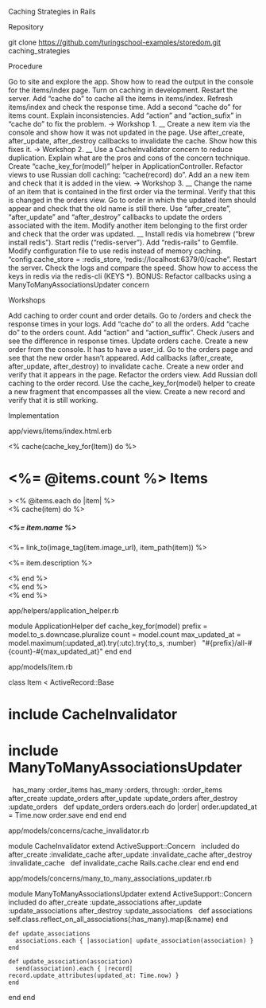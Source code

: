Caching Strategies in Rails

Repository

git clone https://github.com/turingschool-examples/storedom.git caching_strategies

Procedure

Go to site and explore the app. Show how to read the output in the console for the items/index page.
Turn on caching in development.
Restart the server.
Add “cache do” to cache all the items in items/index.
Refresh items/index and check the response time.
Add a second “cache do” for items count.
Explain inconsistencies.
Add “action” and “action_sufix” in “cache do” to fix the problem.
-> Workshop 1.
__
 Create a new item via the console and show how it was not updated in the page.
 Use after_create, after_update, after_destroy callbacks to invalidate the cache. Show how this fixes it.
 -> Workshop 2.
__
 Use a CacheInvalidator concern to reduce duplication.
 Explain what are the pros and cons of the concern technique.
 Create “cache_key_for(model)” helper in ApplicationController.
 Refactor views to use Russian doll caching: “cache(record) do”.
 Add an a new item and check that it is added in the view.
 -> Workshop 3.
__
 Change the name of an item that is contained in the first order via the terminal.
 Verify that this is changed in the orders view.
 Go to order in which the updated item should appear and check that the old name is still there.
 Use “after_create”, “after_update” and “after_destroy” callbacks to update the orders associated with the item.
 Modify another item belonging to the first order and check that the order was updated.
__
 Install redis via homebrew (“brew install redis”).
 Start redis (“redis-server”).
 Add “redis-rails” to Gemfile.
 Modify configuration file to use redis instead of memory caching.  “config.cache_store = :redis_store, ‘redis://localhost:6379/0/cache”.
 Restart the server.
 Check the logs and compare the speed.
 Show how to access the keys in redis via the redis-cli (KEYS *).
 BONUS: Refactor callbacks using a ManyToManyAssociationsUpdater concern

Workshops

Add caching to order count and order details.
Go to /orders and check the response times in your logs.
Add “cache do” to all the orders.
Add “cache do” to the orders count.
Add “action” and “action_suffix”.
Check /users and see the difference in response times.
Update orders cache.
Create a new order from the console. It has to have a user_id.
Go to the orders page and see that the new order hasn’t appeared.
Add callbacks (after_create, after_update, after_destroy) to invalidate cache.
Create a new order and verify that it appears in the page.
Refactor the orders view.
Add Russian doll caching to the order record.
Use the cache_key_for(model) helper to create a new fragment that encompasses all the view.
Create a new record and verify that it is still working.


Implementation

app/views/items/index.html.erb

<% cache(cache_key_for(Item)) do %>
  <div class="container">
    <div class="row">
      <div class="col-sm-12">
        <h1><%= @items.count %> Items</h1>
      </div>
    </div>
    <div class="row"></div>>
    <% @items.each do |item| %>
      <div class="col-sm-3">
        <% cache(item) do %>
          <h5><%= item.name %></h5>
          <%= link_to(image_tag(item.image_url), item_path(item)) %>
          <p><%= item.description %></p>
        <% end %>
      </div>
    <% end %>
  </div>
<% end %>

app/helpers/application_helper.rb

module ApplicationHelper
  def cache_key_for(model)
    prefix         = model.to_s.downcase.pluralize
    count          = model.count
    max_updated_at = model.maximum(:updated_at).try(:utc).try(:to_s, :number)
 
    "#{prefix}/all-#{count}-#{max_updated_at}"
  end
end

app/models/item.rb

class Item < ActiveRecord::Base
  # include CacheInvalidator
  # include ManyToManyAssociationsUpdater
 
  has_many :order_items
  has_many :orders, through: :order_items
 
  after_create  :update_orders
  after_update  :update_orders
  after_destroy :update_orders
 
  def update_orders
    orders.each do |order|
      order.updated_at = Time.now
      order.save
    end
  end
end

app/models/concerns/cache_invalidator.rb

module CacheInvalidator
  extend ActiveSupport::Concern
 
  included do
    after_create :invalidate_cache
    after_update :invalidate_cache
    after_destroy :invalidate_cache
 
    def invalidate_cache
      Rails.cache.clear
    end
  end
end

app/models/concerns/many_to_many_associations_updater.rb

module ManyToManyAssociationsUpdater
  extend ActiveSupport::Concern
 
  included do
    after_create  :update_associations
    after_update  :update_associations
    after_destroy :update_associations
 
    def associations
      self.class.reflect_on_all_associations(:has_many).map(&:name)
    end
    
    def update_associations
      associations.each { |association| update_association(association) }
    end
    
    def update_association(association)
      send(association).each { |record| record.update_attributes(updated_at: Time.now) }
    end
  end
end